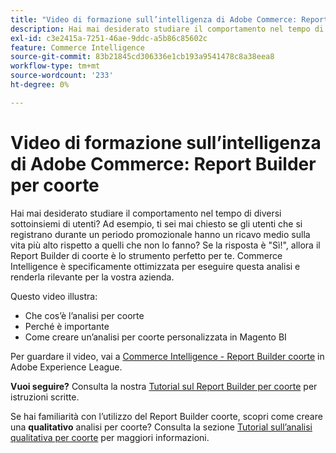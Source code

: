 ```yaml
---
title: "Video di formazione sull’intelligenza di Adobe Commerce: Report Builder di coorte"
description: Hai mai desiderato studiare il comportamento nel tempo di diversi sottoinsiemi di utenti? Ad esempio, ti sei mai chiesto se gli utenti che si registrano durante un periodo promozionale hanno un ricavo medio sulla vita più alto rispetto a quelli che non lo fanno? Se la risposta è "Sì!", allora il Report Builder di coorte è lo strumento perfetto per te. Commerce Intelligence è specificamente ottimizzata per eseguire questa analisi e renderla rilevante per la vostra azienda.
exl-id: c3e2415a-7251-46ae-9ddc-a5b86c85602c
feature: Commerce Intelligence
source-git-commit: 83b21845cd306336e1cb193a9541478c8a38eea8
workflow-type: tm+mt
source-wordcount: '233'
ht-degree: 0%

---
```


# Video di formazione sull’intelligenza di Adobe Commerce: Report Builder per coorte

Hai mai desiderato studiare il comportamento nel tempo di diversi sottoinsiemi di utenti? Ad esempio, ti sei mai chiesto se gli utenti che si registrano durante un periodo promozionale hanno un ricavo medio sulla vita più alto rispetto a quelli che non lo fanno? Se la risposta è &quot;Sì!&quot;, allora il Report Builder di coorte è lo strumento perfetto per te. Commerce Intelligence è specificamente ottimizzata per eseguire questa analisi e renderla rilevante per la vostra azienda.

Questo video illustra:

* Che cos’è l’analisi per coorte
* Perché è importante
* Come creare un’analisi per coorte personalizzata in Magento BI

Per guardare il video, vai a [Commerce Intelligence - Report Builder coorte](/docs/commerce-learn/tutorials/business-intelligence/cohort-report-builder.html) in Adobe Experience League.

**Vuoi seguire?** Consulta la nostra [Tutorial sul Report Builder per coorte](/docs/commerce-business-intelligence/mbi/analyze/sql/cohort-rpt-bldr.html) per istruzioni scritte.

Se hai familiarità con l’utilizzo del Report Builder coorte, scopri come creare una **qualitativo** analisi per coorte? Consulta la sezione [Tutorial sull’analisi qualitativa per coorte](/docs/commerce-business-intelligence/mbi/analyze/sql/create-qual-cohort-analysis.html?lang=en) per maggiori informazioni.
